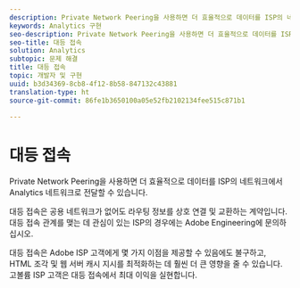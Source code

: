 ```yaml
---
description: Private Network Peering을 사용하면 더 효율적으로 데이터를 ISP의 네트워크에서 Analytics 네트워크로 전달할 수 있습니다.
keywords: Analytics 구현
seo-description: Private Network Peering을 사용하면 더 효율적으로 데이터를 ISP의 네트워크에서 Analytics 네트워크로 전달할 수 있습니다.
seo-title: 대등 접속
solution: Analytics
subtopic: 문제 해결
title: 대등 접속
topic: 개발자 및 구현
uuid: b3d34369-8cb8-4f12-8b58-847132c43881
translation-type: ht
source-git-commit: 86fe1b3650100a05e52fb2102134fee515c871b1

---
```



# 대등 접속

Private Network Peering을 사용하면 더 효율적으로 데이터를 ISP의 네트워크에서 Analytics 네트워크로 전달할 수 있습니다.

대등 접속은 공용 네트워크가 없어도 라우팅 정보를 상호 연결 및 교환하는 계약입니다. 대등 접속 관계를 맺는 데 관심이 있는 ISP의 경우에는 Adobe Engineering에 문의하십시오.

대등 접속은 Adobe ISP 고객에게 몇 가지 이점을 제공할 수 있음에도 불구하고, HTML 조각 및 웹 서버 캐시 지시를 최적화하는 데 훨씬 더 큰 영향을 줄 수 있습니다. 고볼륨 ISP 고객은 대등 접속에서 최대 이익을 실현합니다.

